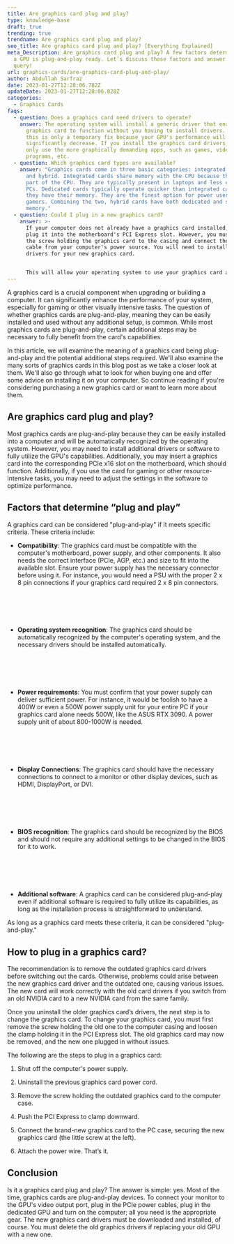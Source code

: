 ```yaml
---
title: Are graphics card plug and play?
type: knowledge-base
draft: true
trending: true
trendname: Are graphics card plug and play?
seo_title: Are graphics card plug and play? [Everything Explained]
meta_Description: Are graphics card plug and play? A few factors determine that
  a GPU is plug-and-play ready. Let’s discuss those factors and answer the
  query!
url: graphics-cards/are-graphics-card-plug-and-play/
author: Abdullah Sarfraz
date: 2023-01-27T12:28:06.782Z
updateDate: 2023-01-27T12:28:06.828Z
categories:
  - Graphics Cards
faqs:
  - question: Does a graphics card need drivers to operate?
    answer: The operating system will install a generic driver that enables a
      graphics card to function without you having to install drivers. However,
      this is only a temporary fix because your GPU's performance will
      significantly decrease. If you install the graphics card drivers, you can
      only use the more graphically demanding apps, such as games, video editing
      programs, etc.
  - question: Which graphics card types are available?
    answer: "Graphics cards come in three basic categories: integrated, dedicated,
      and hybrid. Integrated cards share memory with the CPU because they are
      part of the CPU. They are typically present in laptops and less expensive
      PCs. Dedicated cards typically operate quicker than integrated cards since
      they have their memory. They are the finest option for power users and
      gamers. Combining the two, hybrid cards have both dedicated and shared
      memory."
  - question: Could I plug in a new graphics card?
    answer: >-
      If your computer does not already have a graphics card installed, you can
      plug it into the motherboard's PCI Express slot. However, you must tighten
      the screw holding the graphics card to the casing and connect the power
      cable from your computer's power source. You will need to install the
      drivers for your new graphics card. 


      This will allow your operating system to use your graphics card at its full potential, and now it can perform more advanced graphical tasks. If you accidentally pull the HDMI cable, the graphics card will move, adding tension to the PCI Express slot. I've seen it happen more than once!
---
```

A graphics card is a crucial component when upgrading or building a computer. It can significantly enhance the performance of your system, especially for gaming or other visually intensive tasks. The question of whether graphics cards are plug-and-play, meaning they can be easily installed and used without any additional setup, is common. While most graphics cards are plug-and-play, certain additional steps may be necessary to fully benefit from the card's capabilities. 

In this article, we will examine the meaning of a graphics card being plug-and-play and the potential additional steps required. We'll also examine the many sorts of graphics cards in this blog post as we take a closer look at them. We'll also go through what to look for when buying one and offer some advice on installing it on your computer. So continue reading if you're considering purchasing a new graphics card or want to learn more about them.

## Are graphics card plug and play?

Most graphics cards are plug-and-play because they can be easily installed into a computer and will be automatically recognized by the operating system. However, you may need to install additional drivers or software to fully utilize the GPU's capabilities. Additionally, you may insert a graphics card into the corresponding PCIe x16 slot on the motherboard, which should function. Additionally, if you use the card for gaming or other resource-intensive tasks, you may need to adjust the settings in the software to optimize performance.

## Factors that determine “plug and play”

A graphics card can be considered "plug-and-play" if it meets specific criteria. These criteria include:

* **Compatibility**: The graphics card must be compatible with the computer's motherboard, power supply, and other components. It also needs the correct interface (PCIe, AGP, etc.) and size to fit into the available slot. Ensure your power supply has the necessary connector before using it. For instance, you would need a PSU with the proper 2 x 8 pin connections if your graphics card required 2 x 8 pin connectors.

#  

* **Operating system recognition**: The graphics card should be automatically recognized by the computer's operating system, and the necessary drivers should be installed automatically.

#  

* **Power requirements**: You must confirm that your power supply can deliver sufficient power. For instance, it would be foolish to have a 400W or even a 500W power supply unit for your entire PC if your graphics card alone needs 500W, like the ASUS RTX 3090. A power supply unit of about 800-1000W is needed. 

#  

* **Display Connections**: The graphics card should have the necessary connections to connect to a monitor or other display devices, such as HDMI, DisplayPort, or DVI.

#  

* **BIOS recognition**: The graphics card should be recognized by the BIOS and should not require any additional settings to be changed in the BIOS for it to work.

#  

* **Additional software**: A graphics card can be considered plug-and-play even if additional software is required to fully utilize its capabilities, as long as the installation process is straightforward to understand.

As long as a graphics card meets these criteria, it can be considered "plug-and-play."

## How to plug in a graphics card?

The recommendation is to remove the outdated graphics card drivers before switching out the cards. Otherwise, problems could arise between the new graphics card driver and the outdated one, causing various issues. The new card will work correctly with the old card drivers if you switch from an old NVIDIA card to a new NVIDIA card from the same family.

Once you uninstall the older graphics card’s drivers, the next step is to change the graphics card. To change your graphics card, you must first remove the screw holding the old one to the computer casing and loosen the clamp holding it in the PCI Express slot. The old graphics card may now be removed, and the new one plugged in without issues. 

The following are the steps to plug in a graphics card:

1. Shut off the computer's power supply.


2. Uninstall the previous graphics card power cord.


3. Remove the screw holding the outdated graphics card to the computer case.


4. Push the PCI Express to clamp downward.


5. Connect the brand-new graphics card to the PC case, securing the new graphics card (the little screw at the left).


6. Attach the power wire. That’s it.

## Conclusion

Is it a graphics card plug and play? The answer is simple: yes. Most of the time, graphics cards are plug-and-play devices. To connect your monitor to the GPU's video output port, plug in the PCIe power cables, plug in the dedicated GPU and turn on the computer; all you need is the appropriate gear. The new graphics card drivers must be downloaded and installed, of course. You must delete the old graphics drivers if replacing your old GPU with a new one.